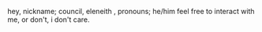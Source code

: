 hey, 
nickname; council, eleneith , pronouns; he/him
feel free to interact with me, or don't, i don't care.
